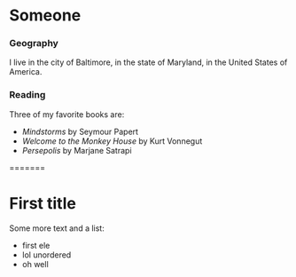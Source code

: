 
# Someone
### Geography

I live in the city of Baltimore, in the state of Maryland, in the United States
of America.
### Reading

Three of my favorite books are:

- *Mindstorms* by Seymour Papert
- *Welcome to the Monkey House* by Kurt Vonnegut
- *Persepolis* by Marjane Satrapi

=======
# First title

Some more text and a list:
- first ele
- lol unordered
- oh well


